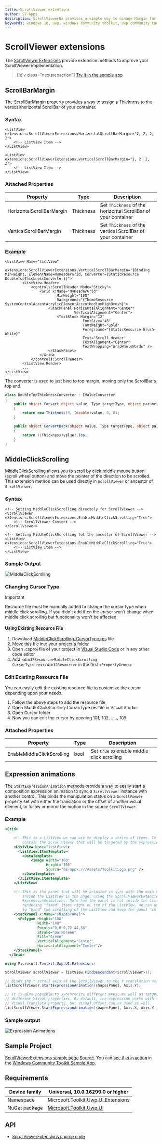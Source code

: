 ```yaml
---
title: ScrollViewer extentions
author: ST-Apps
description: ScrollViewerEx provides a simple way to manage Margin for any ScrollBar inside any container.
keywords: windows 10, uwp, windows community toolkit, uwp community toolkit, uwp toolkit, ScrollViewer, extentions
---
```


# ScrollViewer extensions

The [ScrollViewerExtensions](https://docs.microsoft.com/en-us/dotnet/api/microsoft.toolkit.uwp.ui.extensions.scrollviewerextensions) provide extension methods to improve your ScrollViewer implementation.

> [!div class="nextstepaction"]
> [Try it in the sample app](uwpct://Extensions?sample=ScrollViewerExtensions)

## ScrollBarMargin

The ScrollBarMargin property provides a way to assign a Thickness to the vertical/horizontal ScrollBar of your container.

### Syntax

```xaml
<ListView extensions:ScrollViewerExtensions.HorizontalScrollBarMargin="2, 2, 2, 2">
    <!-- ListView Item -->
</ListView>

<ListView extensions:ScrollViewerExtensions.VerticalScrollBarMargin="2, 2, 2, 2">
    <!-- ListView Item -->
</ListView>
```

### Attached Properties

| Property | Type | Description |
| -- | -- | -- |
| HorizontalScrollBarMargin | Thickness | Set `Thickness` of the horizontal ScrollBar of your container |
| VerticalScrollBarMargin | Thickness | Set `Thickness` of the vertical ScrollBar of your container |

### Example

```xaml
<ListView Name="listView"
            extensions:ScrollViewerExtensions.VerticalScrollBarMargin="{Binding MinHeight, ElementName=MyHeaderGrid, Converter={StaticResource DoubleTopThicknessConverter}}">
        <ListView.Header>
            <controls:ScrollHeader Mode="Sticky">
                <Grid x:Name="MyHeaderGrid"
                        MinHeight="100"
                        Background="{ThemeResource SystemControlAccentAcrylicElementAccentMediumHighBrush}">
                    <StackPanel HorizontalAlignment="Center"
                                VerticalAlignment="Center">
                        <TextBlock Margin="12"
                                    FontSize="48"
                                    FontWeight="Bold"
                                    Foreground="{StaticResource Brush-White}"
                                    Text="Scroll Header"
                                    TextAlignment="Center"
                                    TextWrapping="WrapWholeWords" />
                    </StackPanel>
                </Grid>
            </controls:ScrollHeader>
        </ListView.Header>
        ...
</ListView>
```

The converter is used to just bind to top margin, moving only the ScrollBar's top end.

```c#
class DoubleTopThicknessConverter : IValueConverter
{
    public object Convert(object value, Type targetType, object parameter, string language)
    {
        return new Thickness(0, (double)value, 0, 0);
    }

    public object ConvertBack(object value, Type targetType, object parameter, string language)
    {
        return ((Thickness)value).Top;
    }
}
```

## MiddleClickScrolling

MiddleClickScrolling allows you to scroll by click middle mouse button (scroll wheel button) and move the pointer of the direction to be scrolled. This extension method can be used directly in `ScrollViewer` or ancestor of `ScrollViewer`.

### Syntax

```xaml
<!-- Setting MiddleClickScrolling directely for ScrollViewer -->
<ScrollViewer extensions:ScrollViewerExtensions.EnableMiddleClickScrolling="True">
    <!-- ScrollViewer Content -->
</ScrollViewer>

<!-- Setting MiddleClickScrolling fot the ancestor of ScrollViewer -->
<ListView extensions:ScrollViewerExtensions.EnableMiddleClickScrolling="True">
    <!-- ListView Item -->
</ListView>
```

### Sample Output

![MiddleClickScrolling](../resources/images/Extensions/MiddleClickScrolling.gif)

### Changing Cursor Type

> [!IMPORTANT]
> Resource file must be manually added to change the cursor type when middle click scrolling. If you didn't add then the cursor won't change when middle click scrolling but functionality won't be affected.

#### Using Existing Resource File

1. Download [MiddleClickScrolling-CursorType.res](https://github.com/Microsoft/WindowsCommunityToolkit//tree/master/Microsoft.Toolkit.Uwp.UI/Extensions/ScrollViewer/MiddleClickScrolling-CursorType.res) file
2. Move this file into your project's folder
2. Open .csproj file of your project in [Visual Studio Code](https://code.visualstudio.com/) or in any other code editor
3. Add `<Win32Resource>MiddleClickScrolling-CursorType.res</Win32Resource>` in the first `<PropertyGroup>`

### Edit Existing Resource File

You can easily edit the existing resource file to customize the cursor depending upon your needs.

1. Follow the above steps to add the resource file
2. Open MiddleClickScrolling-CursorType.res file in Visual Studio
3. Open Cursor folder
4. Now you can edit the cursor by opening 101, 102, ....., 109

### Attached Properties

| Property | Type | Description |
| -- | -- | -- |
| EnableMiddleClickScrolling | bool | Set `true` to enable middle click scrolling |

## Expression animations

The `StartExpressionAnimation` methods provide a way to easily start a composition expression animation to sync a `ScrollViewer` instance with another control. This binds the manipulation status on a `ScrollViewer` property set with either the translation or the offset of another visual element, to follow or mirror the motion in the source `ScrollViewer`.

### Example

```xml
<Grid>

    <!--This is a ListView we can use to display a series of items. It will
        contain the ScrollViewer that will be targeted by the expression animation.-->
    <ListView Name="listView">
      <ListView.ItemTemplate>
        <DataTemplate>
            <Image Width="100"
                   Height="100"
                   Source="ms-appx:///Assets/ToolkitLogo.png" />
        </DataTemplate>
      </ListView.ItemTemplate>
    </ListView>

    <!--This is the panel that will be animated in sync with the main ScrollViewer control
        inside the ListView in the page, using the ScrollViewerExtensions leveraging composition
        ExpressionAnimations. Note how the panel is not inside the ListView, but it's just
        rendering "fixed" items right on top of the ListView. We can use the expression animation
        to "bind" the scrolling of the ListView and keep the panel "in sync" with it.-->
    <StackPanel x:Name="shapesPanel">
      <Polygon Height="100"
               Width="100"
               Points="0,0 0,72 44,36"
               Stroke="DarkGreen"
               Fill="Green"
               VerticalAlignment="Center"
               HorizontalAlignment="Center"/>
    </StackPanel>
  </Grid>
```

```csharp
using Microsoft.Toolkit.Uwp.UI.Extensions;

ScrollViewer scrollViewer = listView.FindDescendant<ScrollViewer>();

// Binds the Y scroll axis of the ScrollViewer to the Y translation axis of the target
listScrollViewer.StartExpressionAnimation(shapesPanel, Axis.Y);

// It is also possible to synchronize different axes, as well as targeting
// different Visual properties. By default, the expression works with the
// Visual.Translate property, but Visual.Offset can be used as well.
listScrollViewer.StartExpressionAnimation(shapesPanel, Axis.X, Axis.Y, VisualProperty.Offset);
```

### Sample output

![Expression Animations](../resources/images/Extensions/ScrollViewerExpressionAnimation.gif)

## Sample Project

[ScrollViewerExtensions sample page Source](https://github.com/Microsoft/WindowsCommunityToolkit//tree/master/Microsoft.Toolkit.Uwp.SampleApp/SamplePages/ScrollViewerExtensions). You can [see this in action](uwpct://Extensions?sample=ScrollViewerExtensions) in the [Windows Community Toolkit Sample App](https://aka.ms/uwptoolkitapp).

## Requirements

| Device family | Universal, 10.0.16299.0 or higher |
| -- | -- |
| Namespace | Microsoft.Toolkit.Uwp.UI.Extensions |
| NuGet package | [Microsoft.Toolkit.Uwp.UI](https://www.nuget.org/packages/Microsoft.Toolkit.Uwp.UI/) |

## API

* [ScrollViewerExtensions source code](https://github.com/Microsoft/WindowsCommunityToolkit//tree/master/Microsoft.Toolkit.Uwp.UI/Extensions/ScrollViewer)
